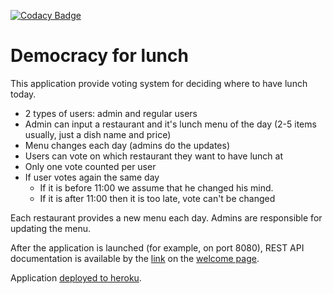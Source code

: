 [![Codacy Badge](https://app.codacy.com/project/badge/Grade/ac29bd747a6d48f7a70f79e67feb768b)](https://www.codacy.com/gh/Afanas10101111/democracy-for-lunch/dashboard?utm_source=github.com&amp;utm_medium=referral&amp;utm_content=Afanas10101111/democracy-for-lunch&amp;utm_campaign=Badge_Grade)

Democracy for lunch
========
This application provide voting system for deciding where to have lunch today.

* 2 types of users: admin and regular users
* Admin can input a restaurant and it's lunch menu of the day (2-5 items usually, just a dish name and price)
* Menu changes each day (admins do the updates)
* Users can vote on which restaurant they want to have lunch at
* Only one vote counted per user
* If user votes again the same day
  * If it is before 11:00 we assume that he changed his mind.
  * If it is after 11:00 then it is too late, vote can't be changed
    
Each restaurant provides a new menu each day. Admins are responsible for updating the menu.

After the application is launched (for example, on port 8080), REST API documentation is available by the <a href="http://localhost:8080/swagger-ui.html">link</a> on the <a href="http://localhost:8080/">welcome page</a>.

Application <a href="https://democracy-for-lunch.herokuapp.com/">deployed to heroku</a>.
